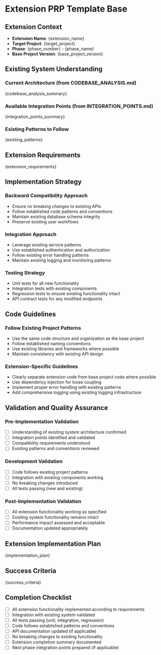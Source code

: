# Extension PRP Template Base

## Extension Context
- **Extension Name**: {extension_name}
- **Target Project**: {target_project}
- **Phase**: {phase_number} - {phase_name}
- **Base Project Version**: {base_project_version}

## Existing System Understanding
### Current Architecture (from CODEBASE_ANALYSIS.md)
{codebase_analysis_summary}

### Available Integration Points (from INTEGRATION_POINTS.md)
{integration_points_summary}

### Existing Patterns to Follow
{existing_patterns}

## Extension Requirements
{extension_requirements}

## Implementation Strategy
### Backward Compatibility Approach
- Ensure no breaking changes to existing APIs
- Follow established code patterns and conventions
- Maintain existing database schema integrity
- Preserve existing user workflows

### Integration Approach
- Leverage existing service patterns
- Use established authentication and authorization
- Follow existing error handling patterns
- Maintain existing logging and monitoring patterns

### Testing Strategy
- Unit tests for all new functionality
- Integration tests with existing components
- Regression tests to ensure existing functionality intact
- API contract tests for any modified endpoints

## Code Guidelines
### Follow Existing Project Patterns
- Use the same code structure and organization as the base project
- Follow established naming conventions
- Use existing libraries and frameworks where possible
- Maintain consistency with existing API design

### Extension-Specific Guidelines
- Clearly separate extension code from base project code where possible
- Use dependency injection for loose coupling
- Implement proper error handling with existing patterns
- Add comprehensive logging using existing logging infrastructure

## Validation and Quality Assurance
### Pre-Implementation Validation
- [ ] Understanding of existing system architecture confirmed
- [ ] Integration points identified and validated
- [ ] Compatibility requirements understood
- [ ] Existing patterns and conventions reviewed

### Development Validation
- [ ] Code follows existing project patterns
- [ ] Integration with existing components working
- [ ] No breaking changes introduced
- [ ] All tests passing (new and existing)

### Post-Implementation Validation
- [ ] All extension functionality working as specified
- [ ] Existing system functionality remains intact
- [ ] Performance impact assessed and acceptable
- [ ] Documentation updated appropriately

## Extension Implementation Plan
{implementation_plan}

## Success Criteria
{success_criteria}

## Completion Checklist
- [ ] All extension functionality implemented according to requirements
- [ ] Integration with existing system validated
- [ ] All tests passing (unit, integration, regression)
- [ ] Code follows established patterns and conventions
- [ ] API documentation updated (if applicable)
- [ ] No breaking changes to existing functionality
- [ ] Extension completion summary documented
- [ ] Next phase integration points prepared (if applicable)